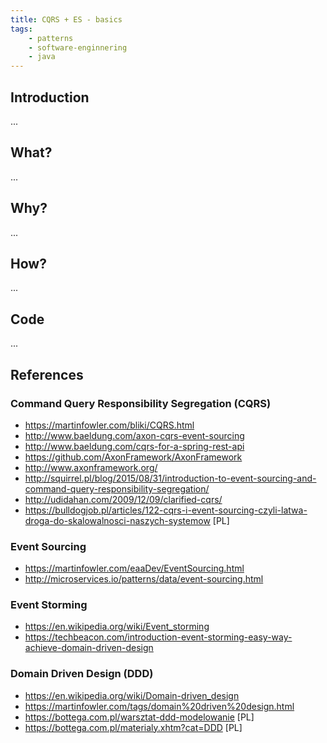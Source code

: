 ```yaml
---
title: CQRS + ES - basics
tags:
    - patterns
    - software-enginnering
    - java
---
```


## Introduction

...

## What?

...

## Why?

...

## How?

...

## Code

...

## References

### Command Query Responsibility Segregation (CQRS)
- https://martinfowler.com/bliki/CQRS.html
- http://www.baeldung.com/axon-cqrs-event-sourcing
- http://www.baeldung.com/cqrs-for-a-spring-rest-api
- https://github.com/AxonFramework/AxonFramework
- http://www.axonframework.org/
- http://squirrel.pl/blog/2015/08/31/introduction-to-event-sourcing-and-command-query-responsibility-segregation/
- http://udidahan.com/2009/12/09/clarified-cqrs/
- https://bulldogjob.pl/articles/122-cqrs-i-event-sourcing-czyli-latwa-droga-do-skalowalnosci-naszych-systemow [PL]

### Event Sourcing
- https://martinfowler.com/eaaDev/EventSourcing.html
- http://microservices.io/patterns/data/event-sourcing.html

### Event Storming
- https://en.wikipedia.org/wiki/Event_storming
- https://techbeacon.com/introduction-event-storming-easy-way-achieve-domain-driven-design

### Domain Driven Design (DDD)
- https://en.wikipedia.org/wiki/Domain-driven_design
- https://martinfowler.com/tags/domain%20driven%20design.html
- https://bottega.com.pl/warsztat-ddd-modelowanie [PL]
- https://bottega.com.pl/materialy.xhtm?cat=DDD [PL]
